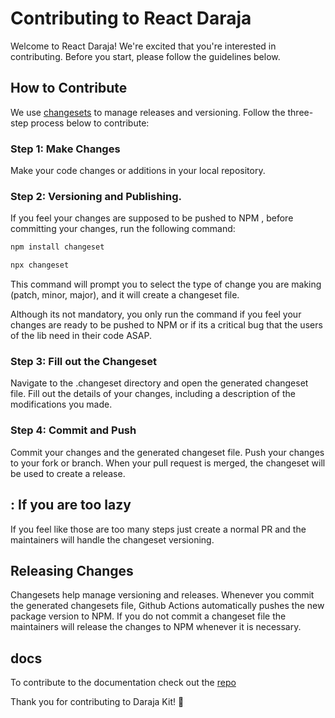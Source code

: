 # Contributing to React Daraja

Welcome to React Daraja! We're excited that you're interested in contributing. Before you start, please follow the guidelines below.

## How to Contribute

We use [changesets](https://github.com/atlassian/changesets) to manage releases and versioning. Follow the three-step process below to contribute:

### Step 1: Make Changes

Make your code changes or additions in your local repository.

### Step 2: Versioning and Publishing.

If you feel your changes are supposed to be pushed to NPM , before committing your changes, run the following command:

```bash
npm install changeset

npx changeset
```

This command will prompt you to select the type of change you are making (patch, minor, major), and it will create a changeset file.

Although its not mandatory, you only run the command if you feel your changes are ready to be pushed to NPM or if its a critical bug that the users of the lib need in their code ASAP.

### Step 3: Fill out the Changeset

Navigate to the .changeset directory and open the generated changeset file. Fill out the details of your changes, including a description of the modifications you made.

### Step 4: Commit and Push

Commit your changes and the generated changeset file. Push your changes to your fork or branch. When your pull request is merged, the changeset will be used to create a release.

## : If you are too lazy

If you feel like those are too many steps just create a normal PR and the maintainers will handle the changeset versioning.

## Releasing Changes

Changesets help manage versioning and releases. Whenever you commit the generated changesets file, Github Actions automatically pushes the new package version to NPM. If you do not commit a changeset file the maintainers will release the changes to NPM whenever it is necessary.

## docs

To contribute to the documentation check out the [repo](https://github.com/amosmachora/daraja-kit-docs)

Thank you for contributing to Daraja Kit! 🚀
